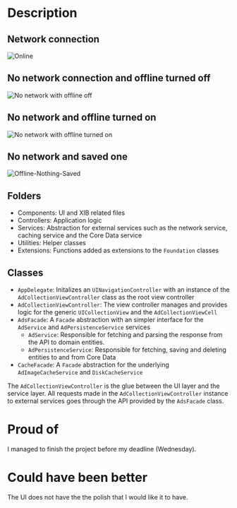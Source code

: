 # Description

## Network connection
![Online](https://github.com/robinsalehjan/showmeads/blob/fix/update-readme/Images/Online.png)

## No network connection and offline turned off
![No network with offline off](https://github.com/robinsalehjan/showmeads/blob/fix/update-readme/Images/No-Network-Offline-Off.png)

## No network and offline turned on
![No network with offline turned on](https://github.com/robinsalehjan/showmeads/blob/fix/update-readme/Images/No-Network-Offline-On.png)

## No network and saved one 
![Offline-Nothing-Saved](https://github.com/robinsalehjan/showmeads/blob/fix/update-readme/Images/Offline-Nothing-Saved.png)

## Folders
- Components: UI and XIB related files
- Controllers: Application logic
- Services: Abstraction for external services such as the network service, caching service and the Core Data service
- Utilities: Helper classes
- Extensions: Functions added as extensions to the `Foundation` classes

## Classes
- `AppDelegate`: Initalizes an `UINavigationController` with an instance of the `AdCollectionViewController` class as the root view controller
- `AdCollectionViewController`: The view controller manages and provides logic for the generic `UICollectionView` and the `AdCollectionViewCell`
- `AdsFacade`: A `Facade` abstraction with an simpler interface for the `AdService` and `AdPersistenceService` services
  - `AdService`: Responsible for fetching and parsing the response from the API to domain entities.
  - `AdPersistenceService`: Responsible for fetching, saving and deleting entities to and from Core Data
- `CacheFacade`: A `Facade` abstraction for the underlying `AdImageCacheService` and `DiskCacheService`

The `AdCollectionViewController` is the glue between the UI layer and the service layer. All requests made in the `AdCollectionViewController` instance to external services goes through the API provided by the `AdsFacade` class.

# Proud of
I managed to finish the project before my deadline (Wednesday).

# Could have been better
The UI does not have the the polish that I would like it to have. 
